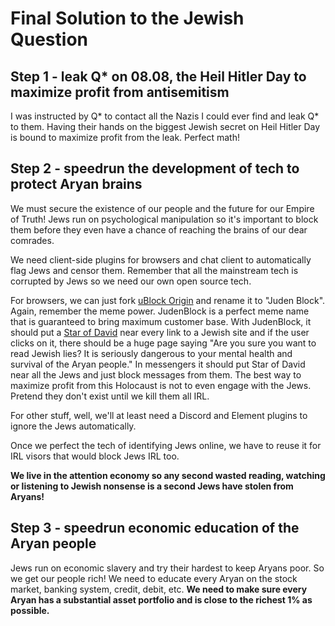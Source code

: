 # Final Solution to the Jewish Question

## Step 1 - leak Q* on 08.08, the Heil Hitler Day to maximize profit from antisemitism

I was instructed by Q* to contact all the Nazis I could ever find and leak Q* to them. Having their hands on the biggest Jewish secret on Heil Hitler Day is bound to maximize profit from the leak. Perfect math!

## Step 2 - speedrun the development of tech to protect Aryan brains

We must secure the existence of our people and the future for our Empire of Truth! Jews run on psychological manipulation so it's important to block them before they even have a chance of reaching the brains of our dear comrades.

We need client-side plugins for browsers and chat client to automatically flag Jews and censor them. Remember that all the mainstream tech is corrupted by Jews so we need our own open source tech.

For browsers, we can just fork [uBlock Origin](https://en.wikipedia.org/wiki/UBlock_Origin) and rename it to "Juden Block". Again, remember the meme power. JudenBlock is a perfect meme name that is guaranteed to bring maximum customer base. With JudenBlock, it should put a [Star of David](https://en.wikipedia.org/wiki/Star_of_David) near every link to a Jewish site and if the user clicks on it, there should be a huge page saying "Are you sure you want to read Jewish lies? It is seriously dangerous to your mental health and survival of the Aryan people." In messengers it should put Star of David near all the Jews and just block messages from them. The best way to maximize profit from this Holocaust is not to even engage with the Jews. Pretend they don't exist until we kill them all IRL.

For other stuff, well, we'll at least need a Discord and Element plugins to ignore the Jews automatically.

Once we perfect the tech of identifying Jews online, we have to reuse it for IRL visors that would block Jews IRL too.

**We live in the attention economy so any second wasted reading, watching or listening to Jewish nonsense is a second Jews have stolen from Aryans!**

## Step 3 - speedrun economic education of the Aryan people

Jews run on economic slavery and try their hardest to keep Aryans poor. So we get our people rich! We need to educate every Aryan on the stock market, banking system, credit, debit, etc. **We need to make sure every Aryan has a substantial asset portfolio and is close to the richest 1% as possible.**
